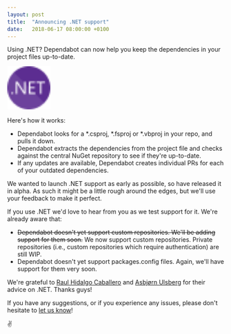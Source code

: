 ```yaml
---
layout: post
title:  "Announcing .NET support"
date:   2018-06-17 08:00:00 +0100
---
```


Using .NET? Dependabot can now help you keep the dependencies in your
project files up-to-date.

<p class="image-medium">
  <img src="/images/blog/dotnet-logo.svg" alt=".NET" height="100px" />
</p>

Here's how it works:
- Dependabot looks for a \*.csproj, \*.fsproj or \*.vbproj in your repo,
  and pulls it down.
- Dependabot extracts the dependencies from the project file and checks against
  the central NuGet repository to see if they're up-to-date.
- If any updates are available, Dependabot creates individual PRs for each of
  your outdated dependencies.

We wanted to launch .NET support as early as possible, so have released it
in alpha. As such it might be a little rough around the edges, but we'll use
your feedback to make it perfect.

If you use .NET we'd love to hear from you as we test support for it. We're
already aware that:
- ~~Dependabot doesn't yet support custom repositories. We'll be adding support
  for them soon.~~ We now support custom repositories. Private repositories
  (i.e., custom repositories which require authentication) are still WIP.
- Dependabot doesn't yet support packages.config files. Again, we'll have
  support for them very soon.

We're grateful to [Raul Hidalgo Caballero][raul] and [Asbjørn Ulsberg][asbjorn]
for their advice on .NET. Thanks guys!

If you have any suggestions, or if you experience any issues, please don't
hesitate to [let us know][feedback-link]!

✌️

[raul]: https://github.com/deinok
[asbjorn]: https://github.com/asbjornu
[feedback-link]: https://github.com/dependabot/feedback
